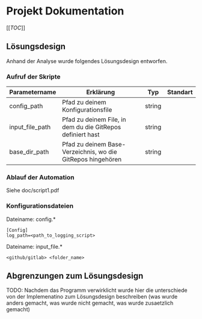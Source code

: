 # Projekt Dokumentation

[[_TOC_]]

## Lösungsdesign

Anhand der Analyse wurde folgendes Lösungsdesign entworfen.

### Aufruf der Skripte

| Parametername   | Erklärung                                                   | Typ    | Standart |
| --------------- | ----------------------------------------------------------- | ------ | -------- |
| config_path     | Pfad zu deinem Konfigurationsfile                           | string |          |
| input_file_path | Pfad zu deinem File, in dem du die GitRepos definiert hast  | string |          |
| base_dir_path   | Pfad zu deinem Base-Verzeichnis, wo die GitRepos hingehören | string |          |

### Ablauf der Automation

Siehe doc/script1.pdf

### Konfigurationsdateien

Dateiname: config.\*

```
[Config]
log_path=<path_to_logging_script>
```

Dateiname: input_file.\*

```
<github/gitlab> <folder_name>
```

## Abgrenzungen zum Lösungsdesign

TODO: Nachdem das Programm verwirklicht wurde hier die unterschiede von der Implemenatino zum Lösungsdesign beschreiben (was wurde anders gemacht, was wurde nicht gemacht, was wurde zusaetzlich gemacht)
